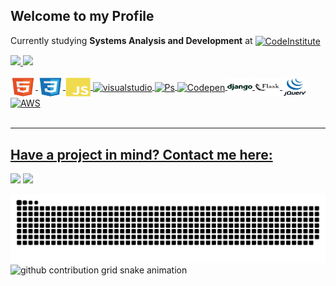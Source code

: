 <h2>Welcome to my Profile  </h2>

<p>Currently studying <strong>Systems Analysis and Development</strong> at <a href="https://codeinstitute.net"><img align="center" alt="CodeInstitute" height="80" width="80" src="https://imagensfree.com.br/wp-content/uploads/2019/12/logo-estacio-vertical-com-sombra.jpg"></a>
</p>
 <div>
   <a href="https://github.com/AlessandraDell">
   <img height="180em" src="https://github-readme-stats.vercel.app/api?username=alessandradell&show_icons=true&theme=tokyonight&include_all_commits=true&count_private=true"/>
   <img height="180em" src="https://github-readme-stats.vercel.app/api/top-langs/?username=Cesargarciajr&layout=compact&langs_count=6&theme=tokyonight"/>
</div>
    
<div style="display: inline_block"><br>
  <img align="center" alt="HTML" height="30" width="40" src="https://raw.githubusercontent.com/devicons/devicon/master/icons/html5/html5-original.svg">
  <img align="center" alt="CSS" height="30" width="40" src="https://raw.githubusercontent.com/devicons/devicon/master/icons/css3/css3-original.svg">
  <img align="center" alt="Js" height="30" width="40" src="https://raw.githubusercontent.com/devicons/devicon/master/icons/javascript/javascript-plain.svg">
  <img align="center" alt="visualstudio" height="30" width="40" src="https://cdn.jsdelivr.net/gh/devicons/devicon/icons/visualstudio/visualstudio-plain-wordmark.svg"/>
         
  <img align="center" alt="Ps" height="30" width="40" src="https://cdn.jsdelivr.net/gh/devicons/devicon/icons/photoshop/photoshop-plain.svg" />
         
  <img align="center" alt="Codepen" height="30" width="40" src="https://cdn.jsdelivr.net/gh/devicons/devicon/icons/codepen/codepen-plain.svg" />
          
  <img align="center" alt="Django" height="30" width="40" src="https://github.com/devicons/devicon/blob/master/icons/django/django-plain-wordmark.svg">
  <img align="center" alt="Flask" height="30" width="40" src="https://github.com/devicons/devicon/blob/master/icons/flask/flask-original-wordmark.svg">
  <img align="center" alt="JQuery" height="30" width="40" src="https://github.com/devicons/devicon/blob/master/icons/jquery/jquery-original-wordmark.svg">
  <img align="center" alt="AWS" height="30" width="40" src="https://upload.wikimedia.org/wikipedia/commons/thumb/9/93/Amazon_Web_Services_Logo.svg/768px-Amazon_Web_Services_Logo.svg.png">
  
 </div>
 
<br>
<hr>
<h2>Have a project in mind? Contact me here:</h2>
 
<div>

 <a href = "mailto:alessandradellossi@gmail.com"><img src="https://img.shields.io/badge/-Gmail-%23333?style=for-the-badge&logo=gmail&logoColor=white" target="_blank"></a>
 <a href="https://discord.com/channels/@me" target="_blank"><img src="https://img.shields.io/badge/Discord-7289DA?style=for-the-badge&logo=discord&logoColor=white" target="_blank"></a> 
</div>

<picture>
 <source media="(prefers-color-scheme: dark)" srcset="https://raw.githubusercontent.com/AnneAlmd/AnneAlmd/output/github-contribution-grid-snake-dark.svg">
 <source media="(prefers-color-scheme: light)" srcset="https://raw.githubusercontent.com/AnneAlmd/AnneAlmd/output/github-contribution-grid-snake.svg">
 <img alt="github contribution grid snake animation" src="https://raw.githubusercontent.com/platane/snk/output/github-contribution-grid-snake.svg">
</picture>
<picture>
 <source media="(prefers-color-scheme: dark)" srcset="https://th.bing.com/th/id/R.e6b37d19dc05206c755f519cc3a6a5c5?rik=J8MmM%2fnVHL%2fKSA&riu=http%3a%2f%2f4.bp.blogspot.com%2f-hIAgCCO-85U%2fT76oCKe61GI%2fAAAAAAAAGZ4%2fGmB_BI4X0vw%2fs1600%2fslide_225682_962889_free.gif&ehk=K4EFkWsq3A6HNhjBxos%2bVuZ8R5ZCT4BI3%2bRKtNWOddg%3d&risl=&pid=ImgRaw&r=0">
 <source media="(prefers-color-scheme: light)" srcset="https://th.bing.com/th/id/R.e6b37d19dc05206c755f519cc3a6a5c5?rik=J8MmM%2fnVHL%2fKSA&riu=http%3a%2f%2f4.bp.blogspot.com%2f-hIAgCCO-85U%2fT76oCKe61GI%2fAAAAAAAAGZ4%2fGmB_BI4X0vw%2fs1600%2fslide_225682_962889_free.gif&ehk=K4EFkWsq3A6HNhjBxos%2bVuZ8R5ZCT4BI3%2bRKtNWOddg%3d&risl=&pid=ImgRaw&r=0">
 <img alt="github contribution grid snake animation" src="https://th.bing.com/th/id/R.e6b37d19dc05206c755f519cc3a6a5c5?rik=J8MmM%2fnVHL%2fKSA&riu=http%3a%2f%2f4.bp.blogspot.com%2f-hIAgCCO-85U%2fT76oCKe61GI%2fAAAAAAAAGZ4%2fGmB_BI4X0vw%2fs1600%2fslide_225682_962889_free.gif&ehk=K4EFkWsq3A6HNhjBxos%2bVuZ8R5ZCT4BI3%2bRKtNWOddg%3d&risl=&pid=ImgRaw&r=0">
</picture>



